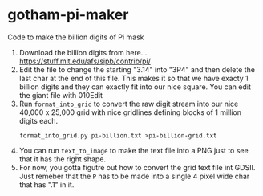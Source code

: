 # gotham-pi-maker
Code to make the billion digits of Pi mask

1. Download the billion digits from here...
    https://stuff.mit.edu/afs/sipb/contrib/pi/
2. Edit the file to change the starting "3.14" into "3P4" and then delete the last char at the end of this file. This makes it so that we have exacty 1 billion digits and they can exactly fit into our nice square. You can edit the giant file with 010Edit
3. Run `format_into_grid` to convert the raw digit stream into our nice 40,000 x 25,000 grid with nice gridlines defining blocks of 1 million digits each.
    ```
    format_into_grid.py pi-billion.txt >pi-billion-grid.txt
    ```
4. You can run `text_to_image` to make the text file into a PNG just to see that it has the right shape.
5. For now, you gotta figutre out how to convert the grid text file int GDSII. Just remeber that the `P` has to be made into a single 4 pixel wide char that has ".1" in it. 
